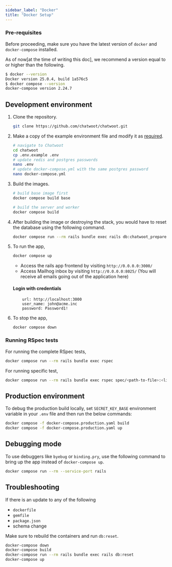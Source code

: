 ```yaml
---
sidebar_label: "Docker"
title: "Docker Setup"
---
```


### Pre-requisites

Before proceeding, make sure you have the latest version of `docker` and `docker-compose` installed.

As of now[at the time of writing this doc], we recommend a version equal to or higher than the following.

```bash
$ docker --version
Docker version 25.0.4, build 1a576c5
$ docker compose --version
docker-compose version 2.24.7
```

## Development environment

1. Clone the repository.

    ```bash
    git clone https://github.com/chatwoot/chatwoot.git
    ```

2. Make a copy of the example environment file and modify it as [required](/docs/self-hosted/configuration/environment-variables).

    ```bash
    # navigate to Chatwoot
    cd chatwoot
    cp .env.example .env
    # update redis and postgres passwords
    nano .env
    # update docker-compose.yml with the same postgres password
    nano docker-compose.yml
   ```

3. Build the images.

    ```bash
    # build base image first
    docker compose build base

    # build the server and worker
    docker compose build
    ```

4. After building the image or destroying the stack, you would have to reset the database using the following command.

    ```bash
    docker compose run --rm rails bundle exec rails db:chatwoot_prepare
    ```

5. To run the app,

    ```bash
    docker compose up
    ```

    * Access the rails app frontend by visiting `http://0.0.0.0:3000/`
    * Access Mailhog inbox by visiting `http://0.0.0.0:8025/` (You will receive all emails going out of the application here)

    #### Login with credentials
    ```
        url: http://localhost:3000
        user_name: john@acme.inc
        password: Password1!
    ````

6. To stop the app,

    ```bash
    docker compose down
    ```

### Running RSpec tests

For running the complete RSpec tests,

```bash
docker compose run --rm rails bundle exec rspec
```

For running specific test,

```bash
docker compose run --rm rails bundle exec rspec spec/<path-to-file>:<line-number>
```

## Production environment

To debug the production build locally, set `SECRET_KEY_BASE` environment variable in your `.env` file and then run the below commands:

```bash
docker compose -f docker-compose.production.yaml build
docker compose -f docker-compose.production.yaml up
```

## Debugging mode

To use debuggers like `byebug` or `binding.pry`, use the following command to bring up the app instead of `docker-compose up`.

```bash
docker compose run --rm --service-port rails
```


## Troubleshooting
If there is an update to any of the following
- `dockerfile`
- `gemfile`
- `package.json`
- schema change

Make sure to rebuild the containers and run `db:reset`.

```bash
docker-compose down
docker-compose build
docker-compose run --rm rails bundle exec rails db:reset
docker-compose up
```
